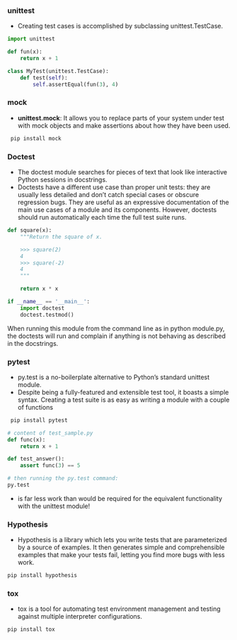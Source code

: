 ### unittest
- Creating test cases is accomplished by subclassing unittest.TestCase.
```python
import unittest

def fun(x):
    return x + 1

class MyTest(unittest.TestCase):
    def test(self):
        self.assertEqual(fun(3), 4)
```
### mock
- **unittest.mock**: It allows you to replace parts of your system under test with mock objects and make assertions about how they have been used.
```bash
 pip install mock
```
### Doctest
- The doctest module searches for pieces of text that look like interactive Python sessions in docstrings.
- Doctests have a different use case than proper unit tests: they are usually less detailed and don’t catch special cases or obscure regression bugs. They are useful as an expressive documentation of the main use cases of a module and its components. However, doctests should run automatically each time the full test suite runs.
```python
def square(x):
    """Return the square of x.

    >>> square(2)
    4
    >>> square(-2)
    4
    """

    return x * x

if __name__ == '__main__':
    import doctest
    doctest.testmod()
```
When running this module from the command line as in python module.py, the doctests will run and complain if anything is not behaving as described in the docstrings.


### pytest
- py.test is a no-boilerplate alternative to Python’s standard unittest module.
- Despite being a fully-featured and extensible test tool, it boasts a simple syntax. Creating a test suite is as easy as writing a module with a couple of functions
```bash
 pip install pytest
```
```python
# content of test_sample.py
def func(x):
    return x + 1

def test_answer():
    assert func(3) == 5
```
```bash
# then running the py.test command:
py.test
```
- is far less work than would be required for the equivalent functionality with the unittest module!

### Hypothesis
- Hypothesis is a library which lets you write tests that are parameterized by a source of examples. It then generates simple and comprehensible examples that make your tests fail, letting you find more bugs with less work.
```bash
pip install hypothesis
```

### tox
- tox is a tool for automating test environment management and testing against multiple interpreter configurations.
```bash
pip install tox
```
